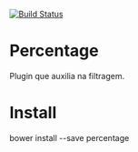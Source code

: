 [![Build Status](https://travis-ci.org/armando-couto/percentage.svg?branch=master)](https://travis-ci.org/armando-couto/percentage)

# Percentage
Plugin que auxilia na filtragem.

# Install
bower install --save percentage
